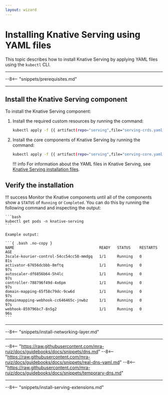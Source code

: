 ```yaml
---
layout: wizard
---
```


# Installing Knative Serving using YAML files

This topic describes how to install Knative Serving by applying YAML files using the `kubectl` CLI.

---

--8<-- "snippets/prerequisites.md"

---

## Install the Knative Serving component

To install the Knative Serving component:

1. Install the required custom resources by running the command:

    ```bash
    kubectl apply -f {{ artifact(repo="serving",file="serving-crds.yaml")}}
    ```

1. Install the core components of Knative Serving by running the command:

    ```bash
    kubectl apply -f {{ artifact(repo="serving",file="serving-core.yaml")}}
    ```

    !!! info
        For information about the YAML files in Knative Serving, see [Knative Serving installation files](serving-installation-files.md).

## Verify the installation

!!! success
    Monitor the Knative components until all of the components show a `STATUS` of `Running` or `Completed`.
    You can do this by running the following command and inspecting the output:

    ```bash
    kubectl get pods -n knative-serving
    ```

    Example output:

    ```{ .bash .no-copy }
    NAME                                      READY   STATUS    RESTARTS   AGE
    3scale-kourier-control-54cc54cc58-mmdgq   1/1     Running   0          81s
    activator-67656dcbbb-8mftq                1/1     Running   0          97s
    autoscaler-df6856b64-5h4lc                1/1     Running   0          97s
    controller-788796f49d-4x6pm               1/1     Running   0          97s
    domain-mapping-65f58c79dc-9cw6d           1/1     Running   0          97s
    domainmapping-webhook-cc646465c-jnwbz     1/1     Running   0          97s
    webhook-859796bc7-8n5g2                   1/1     Running   0          96s
    ```

---

--8<-- "snippets/install-networking-layer.md"

---

<!-- These are snippets from the docs/snippets directory -->
<!-- {% include "dns.md" %}
{% include "real-dns-yaml.md" %}
{% include "temporary-dns.md" %} -->
--8<-- "https://raw.githubusercontent.com/mra-ruiz/docs/guidebooks/docs/snippets/dns.md"
--8<-- "https://raw.githubusercontent.com/mra-ruiz/docs/guidebooks/docs/snippets/real-dns-yaml.md"
--8<-- "https://raw.githubusercontent.com/mra-ruiz/docs/guidebooks/docs/snippets/temporary-dns.md"

---

--8<-- "snippets/install-serving-extensions.md"
